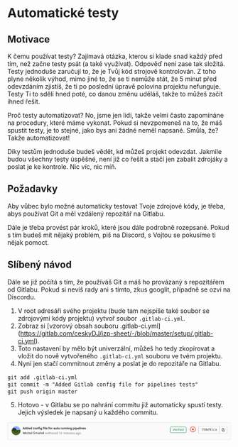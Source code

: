 # Automatické testy

## Motivace

K čemu používat testy? Zajímavá otázka, kterou si klade snad
každý před tím, než začne testy psát (a také využívat). Odpověď
není zase tak složitá. Testy jednoduše zaručují to, že je Tvůj
kód strojově kontrolován. Z toho plyne několik výhod, mimo jiné
to, že se ti nemůže stát, že 5 minut před odevzdáním zjistíš,
že ti po poslední úpravě polovina projektu nefunguje. Testy Ti
to sdělí hned poté, co danou změnu uděláš, takže to můžeš začít
ihned řešit.

Proč testy automatizovat? No, jsme jen lidi, takže velmi často
zapomínáne na procedury, které máme vykonat. Pokud si nevzpomeneš
na to, že máš spustit testy, je to stejné, jako bys ani žádné
neměl napsané. Smůla, že? Takže automatizovat!

Díky testům jednoduše budeš vědět, kd můžeš projekt odevzdat.
Jakmile budou všechny testy úspěšné, není již co řešit a stačí
jen zabalit zdrojáky a poslat je ke kontrole. Nic víc, nic míň.

## Požadavky

Aby vůbec bylo možné automaticky testovat Tvoje zdrojové kódy,
je třeba, abys používat Git a měl vzdálený repozitář na Gitlabu.

Dále je třeba provést pár kroků, které jsou dále podrobně rozepsané.
Pokud s tím budeš mít nějaký problém, piš na Discord, s Vojtou
se pokusíme ti nějak pomoct.

## Slíbený návod

Dále se již počítá s tím, že používáš Git a máš ho provázaný
s repozitářem od Gitlabu. Pokud si nevíš rady ani s tímto,
zkus googlit, případně se ozvi na Discordu.

1. V root adresáři svého projektu (bude tam nejspíše také 
soubor se zdrojovými kódy projektu) vytvoř soubor ```.gitlab-ci.yml```.
2. Zobraz si [vzorový obsah souboru .gitlab-ci.yml]
(https://gitlab.com/ceskyDJ/izp-sheet/-/blob/master/setup/.gitlab-ci.yml).
3. Toto nastavení by mělo být univerzální, můžeš ho tedy zkopírovat
a vložit do nově vytvořeného ```.gitlab-ci.yml``` souboru ve tvém
projektu.
4. Nyní jen stačí commitnout změny a poslat je do repozitáře
na Gitlabu.
```shell script
git add .gitlab-ci.yml
git commit -m "Added Gitlab config file for pipelines tests"
git push origin master
```
5. Hotovo - v Gitlabu se po nahrání commitu již automaticky spustí
testy. Jejich výsledek je napsaný u každého commitu.

![Ilustrační obrázek](assets/commit-with-pipelines-result.png)
